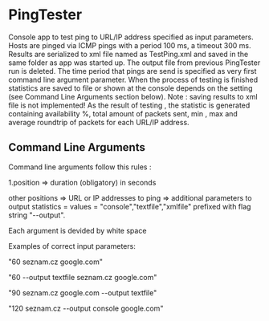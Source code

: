 # PingTester
Console app to test ping to URL/IP address specified as input parameters. Hosts are pinged via ICMP pings with a period 100 ms, a timeout 300 ms. Results are serialized to xml file named as TestPing.xml and saved in the same folder as app was started up. The output file from previous PingTester run is deleted. The time period
that pings are send is specified as very first command line argument parameter. When the process of testing is finished statistics are saved to file or shown at the console depends on the setting (see Command Line Arguments section below).
Note : saving results to xml file is not implemented!
As the result of testing , the statistic is generated containing availability %, total amount of packets sent, min , max and average roundtrip of packets for each URL/IP address.

## Command Line Arguments

Command line arguments follow this rules :

1.position => duration (obligatory) in seconds

other positions  => URL or IP addresses to ping
				 => additional parameters to output statistics = values = "console","textfile","xmlfile" prefixed with flag string "--output".

Each argument is devided by white space

Examples of correct input parameters: 

"60 seznam.cz google.com"

"60  --output textfile seznam.cz google.com"

"90  seznam.cz google.com --output textfile"

"120  seznam.cz --output console google.com"